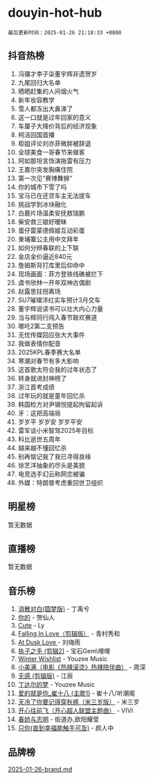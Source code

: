 # douyin-hot-hub

`最后更新时间：2025-01-26 21:18:33 +0800`

## 抖音热榜

1. 冯骥才李子柒董宇辉非遗贺岁
1. 九尾回归大名单
1. 晒晒赶集的人间烟火气
1. 新年妆容教学
1. 雪人都冻出大鼻涕了
1. 这一口就是过年回家的意义
1. 车厘子大降价背后的经济现象
1. 柯洁回国首播
1. 柜姐评论刘亦菲微胖被辞退
1. 全球美食一哥春节来做客
1. 阿如那坦言饰演拖雷有压力
1. 王嘉尔突发胸痛住院
1. 第一次见“赛博舞狮”
1. 你的城市下雪了吗
1. 宝马已在还贷车主无法提车
1. 挑战学到冰块融化
1. 白鹿片场温柔安抚敖瑞鹏
1. 柴安救三娘好暧昧
1. 蛋仔雷蒙德佩姬互动彩蛋
1. 柬埔寨公主用中文拜年
1. 如何分辨春联的上下联
1. 金店金价逼近840元
1. 詹姆斯背打库里后仰命中
1. 现场画面：菲方登铁线礁被拦下
1. 虞书欣林一开年双神古偶剧
1. 赵露思拄拐离场
1. SU7璀璨洋红实车预计3月交车
1. 董宇辉说读书可以壮大内心力量
1. 当与辉同行闯入春节联欢赛道
1. 哪吒2第二支预告
1. 无忧传媒回应张大大事件
1. 我做表情你配音
1. 2025KPL春季赛大名单
1. 寒潮对春节有多大影响
1. 这首歌太符合我的过年状态了
1. 转身就进封神榜了
1. 浙江首考成绩
1. 过年玩的就是童年回忆杀
1. 韩国检方对尹锡悦提起拘留起诉
1. 牙：这把高端局
1. 岁岁平 岁岁安 岁岁平安
1. 雷军谈小米智驾2025年目标
1. 科比逝世五周年
1. 越来越不懂回忆杀
1. 别再惦记我了我已寻得良缘
1. 徐艺洋抽象的尽头是美貌
1. 电竞选手幻云称网恋被骗
1. 外媒：特朗普考虑重回世卫组织

## 明星榜

暂无数据

## 直播榜

暂无数据

## 音乐榜

1. [消散对白(圆梦版)](https://sf5-hl-cdn-tos.douyinstatic.com/obj/tos-cn-ve-2774/og4jB5I5IizzoZVAAAzWgBMAsMDWoArfwBOiFs) - 丁禹兮
1. [你的](https://sf5-hl-cdn-tos.douyinstatic.com/obj/tos-cn-ve-2774/oYuIeKf42jB7sEV6B2upMdpYAgfrQWj0FeRegh) - 贺仙人
1. [Cute](https://sf5-hl-cdn-tos.douyinstatic.com/obj/tos-cn-ve-2774/o4IbIzHWKAAB4wsS5qMBRiiAlEBGTpQRNfFvuo) - Ly
1. [Falling In Love（剪辑版）](https://sf5-hl-cdn-tos.douyinstatic.com/obj/tos-cn-ve-2774/o8ajpA8zzgBPahbBIO8AcKGBLJezFCRd1wfP9f) - 青村秀和
1. [ At Dusk  Love ](https://sf5-hl-cdn-tos.douyinstatic.com/obj/tos-cn-ve-2774/o8CrpCf5CaYgI4ZrtQgMQAFEfuGqNnRSDQAPBc) - 刘嗨雨
1. [执子之手 (剪辑2)](https://sf5-hl-cdn-tos.douyinstatic.com/obj/tos-cn-ve-2774/oUoZLQjCc31XzqsBnBQUNgeKtYPBcgbFDwtfcu) - 宝石Gem\哩哩
1. [Winter Wishlist](https://sf5-hl-cdn-tos.douyinstatic.com/obj/tos-cn-ve-2774/oIIgUOeamCFCVAzxN6MFRLIBlLGpUqQxeeHrLE) - Youzee Music
1. [小美满（电影《热辣滚烫》热辣陪伴曲）](https://sf5-hl-cdn-tos.douyinstatic.com/obj/tos-cn-ve-2774/o0GAn2lSgfZIDUgtevCGDQYnFg4CwnrBaxbTZL) - 周深
1. [无感 (剪辑版)](https://sf5-hl-cdn-tos.douyinstatic.com/obj/tos-cn-ve-2774/o0eIsUzJBDlQaQFC5OFlgbMEZC1TFYBftOBn6p) - 江辰
1. [丁达尔的梦](https://sf5-hl-cdn-tos.douyinstatic.com/obj/tos-cn-ve-2774/oMU3WirUZBVQkAC9ccG5P2IQirziZM2RTInUY) - Youzee Music
1. [爱的就是你_崔十八 (主歌1)](https://sf5-hl-cdn-tos.douyinstatic.com/obj/tos-cn-ve-2774/oI5BO5DhFZ6UTcNCnZaOCBLtZ7WIMQGfgnXf5E) - 崔十八/听潮阁
1. [天冷了你要记得穿秋裤（米三岁版）](https://sf5-hl-cdn-tos.douyinstatic.com/obj/tos-cn-ve-2774/oQlIwVIDWiZ6BQilAorS7MA0AgCkQDvcZAdm1) - 米三岁
1. [开心往前飞（开心超人联盟主题曲）](https://sf5-hl-cdn-tos.douyinstatic.com/obj/tos-cn-ve-2774/9d8fb7c82cf1421fb93a9fe925275e0a) - VIVI
1. [春娇与志明](https://sf6-cdn-tos.douyinstatic.com/obj/tos-cn-ve-2774/e530d8fceb7044b39707d7f9ff54add1) - 街道办,欧阳耀莹
1. [只你(直到幸福能触手可及)](https://sf5-hl-cdn-tos.douyinstatic.com/obj/tos-cn-ve-2774/o0lBkRDzFTeaVSUz3ZZSCBVtZ5DIMQGfgmEAuE) - 颜人中

## 品牌榜

[2025-01-26-brand.md](2025-01-26-brand.md)
